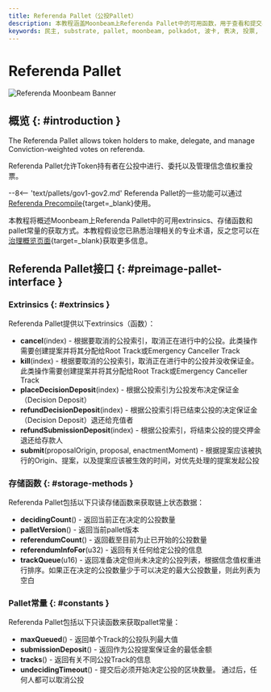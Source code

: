 ```yaml
---
title: Referenda Pallet（公投Pallet）
description: 本教程涵盖Moonbeam上Referenda Pallet中的可用函数，用于查看和提交与链上公投相关的数据
keywords: 民主, substrate, pallet, moonbeam, polkadot, 波卡, 表决, 投票, 公投
---
```


# Referenda Pallet

![Referenda Moonbeam Banner](/images/builders/pallets-precompiles/pallets/referenda-banner.png)

## 概览 {: #introduction }

The Referenda Pallet allows token holders to make, delegate, and manage Conviction-weighted votes on referenda.

Referenda Pallet允许Token持有者在公投中进行、委托以及管理信念值权重投票。

--8<-- 'text/pallets/gov1-gov2.md'
Referenda Pallet的一些功能可以通过[Referenda Precompile](/builders/pallets-precompiles/precompiles/referenda){target=_blank}使用。

本教程将概述Moonbeam上Referenda Pallet中的可用extrinsics、存储函数和pallet常量的获取方式。本教程假设您已熟悉治理相关的专业术语，反之您可以在[治理概览页面](/learn/features/governance/#opengov){target=_blank}获取更多信息。

## Referenda Pallet接口 {: #preimage-pallet-interface }

### Extrinsics {: #extrinsics }

Referenda Pallet提供以下extrinsics（函数）：

- **cancel**(index) - 根据要取消的公投索引，取消正在进行中的公投。此类操作需要创建提案并将其分配给Root Track或Emergency Canceller Track
- **kill**(index) - 根据要取消的公投索引，取消正在进行中的公投并没收保证金。此类操作需要创建提案并将其分配给Root Track或Emergency Canceller Track
- **placeDecisionDeposit**(index) - 根据公投索引为公投发布决定保证金（Decision Deposit）
- **refundDecisionDeposit**(index) - 根据公投索引将已结束公投的决定保证金（Decision Deposit）退还给充值者
- **refundSubmissionDeposit**(index) - 根据公投索引，将结束公投的提交押金退还给存款人
- **submit**(proposalOrigin, proposal, enactmentMoment) - 根据提案应该被执行的Origin、提案，以及提案应该被生效的时间，对优先处理的提案发起公投

### 存储函数 {: #storage-methods }

Referenda Pallet包括以下只读存储函数来获取链上状态数据：

- **decidingCount**() - 返回当前正在决定的公投数量
- **palletVersion**() - 返回当前pallet版本
- **referendumCount**() - 返回截至目前为止已开始的公投数量
- **referendumInfoFor**(u32) - 返回有关任何给定公投的信息
- **trackQueue**(u16) - 返回准备决定但尚未决定的公投列表，根据信念值权重进行排序。如果正在决定的公投数量少于可以决定的最大公投数量，则此列表为空白

### Pallet常量 {: #constants }

Referenda Pallet包括以下只读函数来获取pallet常量：

- **maxQueued**() - 返回单个Track的公投队列最大值
- **submissionDeposit**() - 返回作为公投提案保证金的最低金额
- **tracks**() - 返回有关不同公投Track的信息
- **undecidingTimeout**() - 提交后必须开始决定公投的区块数量。 通过后，任何人都可以取消公投